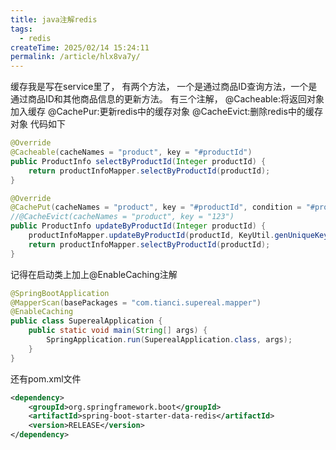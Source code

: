 ```yaml
---
title: java注解redis
tags:
  - redis
createTime: 2025/02/14 15:24:11
permalink: /article/hlx8va7y/
---
```

缓存我是写在service里了，
有两个方法，
一个是通过商品ID查询方法，一个是通过商品ID和其他商品信息的更新方法。
有三个注解，
@Cacheable:将返回对象加入缓存
@CachePur:更新redis中的缓存对象
@CacheEvict:删除redis中的缓存对象
代码如下

```Java
@Override
@Cacheable(cacheNames = "product", key = "#productId")
public ProductInfo selectByProductId(Integer productId) {
    return productInfoMapper.selectByProductId(productId);
}

@Override
@CachePut(cacheNames = "product", key = "#productId", condition = "#productId > 0")
//@CacheEvict(cacheNames = "product", key = "123")
public ProductInfo updateByProductId(Integer productId) {
    productInfoMapper.updateByProductId(productId, KeyUtil.genUniqueKey());
    return productInfoMapper.selectByProductId(productId);
}
```


记得在启动类上加上@EnableCaching注解

```Java
@SpringBootApplication
@MapperScan(basePackages = "com.tianci.supereal.mapper")
@EnableCaching
public class SuperealApplication {
    public static void main(String[] args) {
        SpringApplication.run(SuperealApplication.class, args);
    }
}
```


还有pom.xml文件

```xml
<dependency>
    <groupId>org.springframework.boot</groupId>
    <artifactId>spring-boot-starter-data-redis</artifactId>
    <version>RELEASE</version>
</dependency>
```
